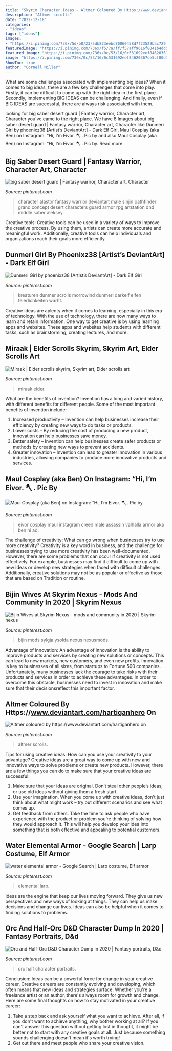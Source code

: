 ```yaml
---
title: "Skyrim Character Ideas ~ Altmer Coloured By Https://www.deviantart.com/hartiganhero On"
description: "Altmer scrolls"
date: "2022-12-18"
categories:
- "ideas"
tags: ["ideas"]
images:
- "https://i.pinimg.com/736x/5d/b8/23/5db823eebc80060458d7f23529bac729.jpg"
featuredImage: "https://i.pinimg.com/736x/f5/7a/ff/f57aff9616f8041b4dd521b4cdac9d3e--character-costumes-character-ideas.jpg"
featured_image: "https://i.pinimg.com/736x/0c/53/16/0c531692eef84620367ce5cf80d39536--skyrim.jpg"
image: "https://i.pinimg.com/736x/0c/53/16/0c531692eef84620367ce5cf80d39536--skyrim.jpg"
ShowToc: true
author: "Cornell Miller"
---
```



What are some challenges associated with implementing big ideas?
When it comes to big ideas, there are a few key challenges that come into play. Firstly, it can be difficult to come up with the right idea in the first place. Secondly, implementing BIG IDEAS can be challenging. And finally, even if BIG IDEAS are successful, there are always risk associated with them.

	

		
looking for big saber desert guard | Fantasy warrior, Character art, Character you've came to the right place. We have 8 Images about big saber desert guard | Fantasy warrior, Character art, Character like Dunmeri Girl by phoenixz38 [Artist’s DeviantArt] - Dark Elf Girl, Maul Cosplay (aka Ben) on Instagram: “Hi, I‘m Eivor. 🪓 . Pic by and also Maul Cosplay (aka Ben) on Instagram: “Hi, I‘m Eivor. 🪓 . Pic by. Read more:
		
    
## Big Saber Desert Guard | Fantasy Warrior, Character Art, Character

<img loading=lazy src="https://i.pinimg.com/736x/f9/15/8a/f9158a72d4f905bcb9762774ab1725f9.jpg" onerror="this.onerror=null;this.src='https://tse3.mm.bing.net/th?id=OIP.Y6FapCwunGws5-IvvWJsqQHaKo&amp;pid=15.1';" alt="big saber desert guard | Fantasy warrior, Character art, Character">

_Source: pinterest.com_

>character alastor fantasy warrior deviantart male sinjin pathfinder grand concept desert characters guard armor rpg artstation dnd middle saber aleksey. 

	

Creative tools:
Creative tools can be used in a variety of ways to improve the creative process. By using them, artists can create more accurate and meaningful work. Additionally, creative tools can help individuals and organizations reach their goals more efficiently.

    
## Dunmeri Girl By Phoenixz38 [Artist’s DeviantArt] - Dark Elf Girl

<img loading=lazy src="https://i.pinimg.com/736x/5d/b8/23/5db823eebc80060458d7f23529bac729.jpg" onerror="this.onerror=null;this.src='https://tse3.mm.bing.net/th?id=OIP.EDFcEg_20toE5kOO-QZzAwHaLa&amp;pid=15.1';" alt="Dunmeri Girl by phoenixz38 [Artist’s DeviantArt] - Dark Elf Girl">

_Source: pinterest.com_

>kreaturen dunmer scrolls morrowind dunmeri darkelf elfen feierlichkeiten warht. 

	

Creative ideas are aplenty when it comes to learning, especially in this era of technology. With the use of technology, there are now many ways to learn and retain information. One way to get creative is by using learning apps and websites. These apps and websites help students with different tasks, such as brainstorming, creating lectures, and more.

    
## Miraak | Elder Scrolls Skyrim, Skyrim Art, Elder Scrolls Art

<img loading=lazy src="https://i.pinimg.com/originals/a8/f0/3f/a8f03f1f06d3d3f63413c0552922aee0.jpg" onerror="this.onerror=null;this.src='https://tse2.mm.bing.net/th?id=OIP.pRS9SSyj1MqjOK68_D2IsAHaNK&amp;pid=15.1';" alt="Miraak | Elder scrolls skyrim, Skyrim art, Elder scrolls art">

_Source: pinterest.com_

>miraak elder. 

	

What are the benefits of invention?
Invention has a long and varied history, with different benefits for different people. Some of the most important benefits of invention include: 
1) Increased productivity – Invention can help businesses increase their efficiency by creating new ways to do tasks or products. 
2) Lower costs – By reducing the cost of producing a new product, innovation can help businesses save money. 
3) Better safety – Invention can help businesses create safer products or methods by creating new ways to prevent accidents.
4) Greater innovation – Invention can lead to greater innovation in various industries, allowing companies to produce more innovative products and services.

    
## Maul Cosplay (aka Ben) On Instagram: “Hi, I‘m Eivor. 🪓 . Pic By

<img loading=lazy src="https://i.pinimg.com/736x/96/42/ee/9642ee27978f80fa6aa1ec131184b810.jpg" onerror="this.onerror=null;this.src='https://tse1.mm.bing.net/th?id=OIP.Dn1W5cAopj1helveNfRUiQHaIb&amp;pid=15.1';" alt="Maul Cosplay (aka Ben) on Instagram: “Hi, I‘m Eivor. 🪓 . Pic by">

_Source: pinterest.com_

>eivor cosplay maul instagram creed male assassin valhalla armor aka ben hi ad. 

	

The challenge of creativity: What can go wrong when businesses try to use more creativity?
Creativity is a key word in business, and the challenge for businesses trying to use more creativity has been well-documented. However, there are some problems that can occur if creativity is not used effectively. For example, businesses may find it difficult to come up with new ideas or develop new strategies when faced with difficult challenges. Additionally, creative solutions may not be as popular or effective as those that are based on Tradition or routine.

    
## Bijin Wives At Skyrim Nexus - Mods And Community In 2020 | Skyrim Nexus

<img loading=lazy src="https://i.pinimg.com/736x/0c/53/16/0c531692eef84620367ce5cf80d39536--skyrim.jpg" onerror="this.onerror=null;this.src='https://tse2.mm.bing.net/th?id=OIP.C7qYOf-1NKVEyrjNhS2miAHaKt&amp;pid=15.1';" alt="Bijin Wives at Skyrim Nexus - mods and community in 2020 | Skyrim nexus">

_Source: pinterest.com_

>bijin mods sylgja ysolda nexus nexusmods. 

	

Advantage of innovation:
An advantage of innovation is the ability to improve products and services by creating new solutions or concepts. This can lead to new markets, new customers, and even new profits. Innovation is key to businesses of all sizes, from startups to Fortune 500 companies. Unfortunately, many businesses lack the courage to take risks with their products and services in order to achieve these advantages. In order to overcome this obstacle, businesses need to invest in innovation and make sure that their decisionsreflect this important factor.

    
## Altmer Coloured By Https://www.deviantart.com/hartiganhero On

<img loading=lazy src="https://i.pinimg.com/736x/d7/20/87/d720874339613748707d79d886b99597.jpg" onerror="this.onerror=null;this.src='https://tse2.mm.bing.net/th?id=OIP.PBejjvw3730kTvXwaS9RTQHaKM&amp;pid=15.1';" alt="Altmer coloured by https://www.deviantart.com/hartiganhero on">

_Source: pinterest.com_

>altmer scrolls. 

	

Tips for using creative ideas: How can you use your creativity to your advantage?
Creative ideas are a great way to come up with new and innovative ways to solve problems or create new products. However, there are a few things you can do to make sure that your creative ideas are successful:
1) Make sure that your ideas are original. Don’t steal other people’s ideas, or use old ideas without giving them a fresh start.
2) Use your imagination. When you come up with creative ideas, don’t just think about what might work – try out different scenarios and see what comes up.
3) Get feedback from others. Take the time to ask people who have experience with the product or problem you’re thinking of solving how they would approach it. This will help you develop your idea into something that is both effective and appealing to potential customers.

    
## Water Elemental Armor - Google Search | Larp Costume, Elf Armor

<img loading=lazy src="https://i.pinimg.com/736x/f5/7a/ff/f57aff9616f8041b4dd521b4cdac9d3e--character-costumes-character-ideas.jpg" onerror="this.onerror=null;this.src='https://tse3.mm.bing.net/th?id=OIP.wsUtwedEoYYEeF5XYKXCdQHaLU&amp;pid=15.1';" alt="water elemental armor - Google Search | Larp costume, Elf armor">

_Source: pinterest.com_

>elemental larp. 

	

Ideas are the engine that keep our lives moving forward. They give us new perspectives and new ways of looking at things. They can help us make decisions and change our lives. Ideas can also be helpful when it comes to finding solutions to problems.

    
## Orc And Half-Orc D&amp;D Character Dump In 2020 | Fantasy Portraits, D&amp;d

<img loading=lazy src="https://i.pinimg.com/736x/14/8e/34/148e34e15cb081ade30594a886b31cab.jpg" onerror="this.onerror=null;this.src='https://tse4.mm.bing.net/th?id=OIP.prZ2S6z7kt3ATeM6I47QiQHaK9&amp;pid=15.1';" alt="Orc and Half-Orc D&amp;D Character Dump in 2020 | Fantasy portraits, D&amp;d">

_Source: pinterest.com_

>orc half character portraits. 

	

Conclusion: Ideas can be a powerful force for change in your creative career.
Creative careers are constantly evolving and developing, which often means that new ideas and strategies surface. Whether you're a freelance artist or an author, there's always room for growth and change. Here are some final thoughts on how to stay motivated in your creative career:
1) Take a step back and ask yourself what you want to achieve. After all, if you don't want to achieve anything, why bother working at all? If you can't answer this question without getting lost in thought, it might be better not to start with any creative goals at all. Just because something sounds challenging doesn't mean it's worth trying!
2) Get out there and meet people who share your creative vision.

